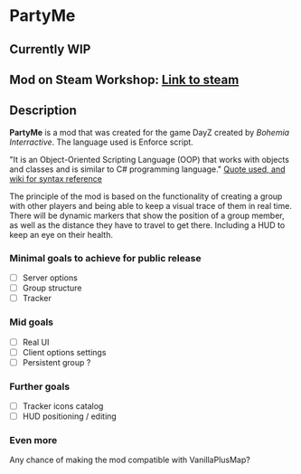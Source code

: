 # PartyMe
## Currently WIP

## Mod on Steam Workshop: [Link to steam](https://steamcommunity.com/sharedfiles/filedetails/?id=1582671564)

## Description

**PartyMe** is a mod that was created for the game DayZ created by *Bohemia Interractive*. The language used is Enforce script.

"It is an Object-Oriented Scripting Language (OOP) that works with objects and classes and is similar to C# programming language."
[Quote used, and wiki for syntax reference](https://community.bistudio.com/wiki/DayZ:Enforce_Script_Syntax)

The principle of the mod is based on the functionality of creating a group with other players and being able to keep a visual trace of them in real time.
There will be dynamic markers that show the position of a group member, as well as the distance they have to travel to get there. Including a HUD to keep an eye on their health.

### Minimal goals to achieve for public release
- [ ] Server options
- [ ] Group structure
- [ ] Tracker

### Mid goals
- [ ] Real UI
- [ ] Client options settings
- [ ] Persistent group ?

### Further goals
- [ ] Tracker icons catalog
- [ ] HUD positioning / editing

### Even more
Any chance of making the mod compatible with VanillaPlusMap?
